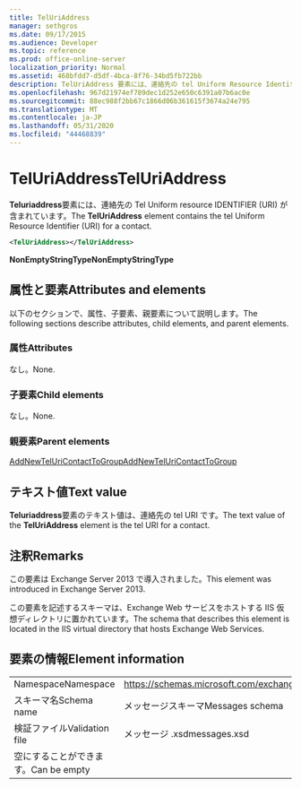 ```yaml
---
title: TelUriAddress
manager: sethgros
ms.date: 09/17/2015
ms.audience: Developer
ms.topic: reference
ms.prod: office-online-server
localization_priority: Normal
ms.assetid: 468bfdd7-d5df-4bca-8f76-34bd5fb722bb
description: TelUriAddress 要素には、連絡先の tel Uniform Resource Identifier (URI) が含まれています。
ms.openlocfilehash: 967d21974ef789dec1d252e650c6391a07b6ac0e
ms.sourcegitcommit: 88ec988f2bb67c1866d06b361615f3674a24e795
ms.translationtype: MT
ms.contentlocale: ja-JP
ms.lasthandoff: 05/31/2020
ms.locfileid: "44468839"
---
```

# <a name="teluriaddress"></a><span data-ttu-id="a89c4-103">TelUriAddress</span><span class="sxs-lookup"><span data-stu-id="a89c4-103">TelUriAddress</span></span>

<span data-ttu-id="a89c4-104">**Teluriaddress**要素には、連絡先の Tel Uniform resource IDENTIFIER (URI) が含まれています。</span><span class="sxs-lookup"><span data-stu-id="a89c4-104">The **TelUriAddress** element contains the tel Uniform Resource Identifier (URI) for a contact.</span></span> 
  
```XML
<TelUriAddress></TelUriAddress>
```

 <span data-ttu-id="a89c4-105">**NonEmptyStringType**</span><span class="sxs-lookup"><span data-stu-id="a89c4-105">**NonEmptyStringType**</span></span>
## <a name="attributes-and-elements"></a><span data-ttu-id="a89c4-106">属性と要素</span><span class="sxs-lookup"><span data-stu-id="a89c4-106">Attributes and elements</span></span>

<span data-ttu-id="a89c4-107">以下のセクションで、属性、子要素、親要素について説明します。</span><span class="sxs-lookup"><span data-stu-id="a89c4-107">The following sections describe attributes, child elements, and parent elements.</span></span>
  
### <a name="attributes"></a><span data-ttu-id="a89c4-108">属性</span><span class="sxs-lookup"><span data-stu-id="a89c4-108">Attributes</span></span>

<span data-ttu-id="a89c4-109">なし。</span><span class="sxs-lookup"><span data-stu-id="a89c4-109">None.</span></span>
  
### <a name="child-elements"></a><span data-ttu-id="a89c4-110">子要素</span><span class="sxs-lookup"><span data-stu-id="a89c4-110">Child elements</span></span>

<span data-ttu-id="a89c4-111">なし。</span><span class="sxs-lookup"><span data-stu-id="a89c4-111">None.</span></span>
  
### <a name="parent-elements"></a><span data-ttu-id="a89c4-112">親要素</span><span class="sxs-lookup"><span data-stu-id="a89c4-112">Parent elements</span></span>

[<span data-ttu-id="a89c4-113">AddNewTelUriContactToGroup</span><span class="sxs-lookup"><span data-stu-id="a89c4-113">AddNewTelUriContactToGroup</span></span>](addnewteluricontacttogroup.md)
  
## <a name="text-value"></a><span data-ttu-id="a89c4-114">テキスト値</span><span class="sxs-lookup"><span data-stu-id="a89c4-114">Text value</span></span>

<span data-ttu-id="a89c4-115">**Teluriaddress**要素のテキスト値は、連絡先の tel URI です。</span><span class="sxs-lookup"><span data-stu-id="a89c4-115">The text value of the **TelUriAddress** element is the tel URI for a contact.</span></span> 
  
## <a name="remarks"></a><span data-ttu-id="a89c4-116">注釈</span><span class="sxs-lookup"><span data-stu-id="a89c4-116">Remarks</span></span>

<span data-ttu-id="a89c4-117">この要素は Exchange Server 2013 で導入されました。</span><span class="sxs-lookup"><span data-stu-id="a89c4-117">This element was introduced in Exchange Server 2013.</span></span>
  
<span data-ttu-id="a89c4-118">この要素を記述するスキーマは、Exchange Web サービスをホストする IIS 仮想ディレクトリに置かれています。</span><span class="sxs-lookup"><span data-stu-id="a89c4-118">The schema that describes this element is located in the IIS virtual directory that hosts Exchange Web Services.</span></span>
  
## <a name="element-information"></a><span data-ttu-id="a89c4-119">要素の情報</span><span class="sxs-lookup"><span data-stu-id="a89c4-119">Element information</span></span>

|||
|:-----|:-----|
|<span data-ttu-id="a89c4-120">Namespace</span><span class="sxs-lookup"><span data-stu-id="a89c4-120">Namespace</span></span>  <br/> |https://schemas.microsoft.com/exchange/services/2006/messages  <br/> |
|<span data-ttu-id="a89c4-121">スキーマ名</span><span class="sxs-lookup"><span data-stu-id="a89c4-121">Schema name</span></span>  <br/> |<span data-ttu-id="a89c4-122">メッセージスキーマ</span><span class="sxs-lookup"><span data-stu-id="a89c4-122">Messages schema</span></span>  <br/> |
|<span data-ttu-id="a89c4-123">検証ファイル</span><span class="sxs-lookup"><span data-stu-id="a89c4-123">Validation file</span></span>  <br/> |<span data-ttu-id="a89c4-124">メッセージ .xsd</span><span class="sxs-lookup"><span data-stu-id="a89c4-124">messages.xsd</span></span>  <br/> |
|<span data-ttu-id="a89c4-125">空にすることができます。</span><span class="sxs-lookup"><span data-stu-id="a89c4-125">Can be empty</span></span>  <br/> ||
   

